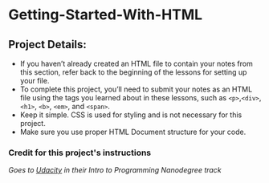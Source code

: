 # Getting-Started-With-HTML

## Project Details:
* If you haven’t already created an HTML file to contain your notes from this section, refer back to the beginning of the lessons for setting up your file.
* To complete this project, you’ll need to submit your notes as an HTML file using the tags you learned about in these lessons, such as ```<p>```,```<div>```, ```<h1>```, ```<b>```, ```<em>```, and ```<span>```.
* Keep it simple. CSS is used for styling and is not necessary for this project.
* Make sure you use proper HTML Document structure for your code.

### Credit for this project's instructions 
*Goes to [Udacity](https://www.udacity.com/) in their Intro to Programming Nanodegree track*
